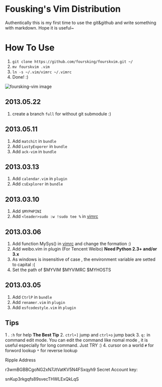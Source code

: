 # Fousking's Vim Distribution

Authentically this is my first time to use the git&github and write something with markdown. Hope it is useful~

# How To Use
1. `git clone https://github.com/foursking/fourskvim.git ~/`
2. `mv fourskvim .vim`
3. `ln -s ~/.vim/vimrc ~/.vimrc`
4. Done! :)



![foursking-vim image](http://f.hiphotos.baidu.com/album/s%3D1100%3Bq%3D90/sign=542c814e4ec2d562f608d4ecd721ab9e/f703738da97739125e0faa4ff9198618367ae2f7.jpg)


##  2013.05.22
1. create a branch `full` for without git submodule :)

##  2013.05.11
1. Add `matchit` in `bundle`
2. Add `LustyExporer` in `bundle`
2. Add `ack-vim` in `bundle`

##  2013.03.13
1. Add `calendar.vim` in `plugin`
2. Add `csExplorer` in `bundle`

##  2013.03.10
1. Add `$MYPHPINI`
2. Add `<leader>sudo :w !sudo tee %` in [vimrc]()

##  2013.03.06
1. Add function MySys() in [vimrc]() and change the formation :)
2. Add weibo.vim in plugin (For Tencent Weibo)     **Need Python 2.3+ and/or 3.x**
3. As windows is insensitive of case , the environment variable are setted to capital :(
4. Set the path of $MYVIM $MYVIMRC $MYHOSTS

## 2013.03.05
1. Add `CtrlP` in `bundle`
2. Add `renamer.vim` in `plugin`
3. Add `esfcodestyle.vim` in `plugin`


##  Tips
1 .  `:h` for help **The Best Tip**
2.  `ctrl+]` jump and `ctrl+o` jump back
3.  `q:` in command edit mode. You can edit the command like nomal mode , it is useful especially for long command. Just TRY :)
4.  cursor on a world  `#` for forword lookup `*` for reverse lookup





Ripple Address

r3wmBGBBCgoNG2xN7JtVatKV5N4FSxqyh9
Secret Account key:

snKup3rkgqfs89svecTHWLExQkLqS








[Fousking]:https://github.com/forsking
[Sround]:http://www.baidu.com
[vimrc]:https://github.com/foursking/.vim/blob/master/vimrc
[foursking-vim-img]:http://h.hiphotos.baidu.com/album/s%3D1100%3Bq%3D90/sign=7b29971418d8bc3ec20802cbb2bb9d6f/63d0f703918fa0ec1f524623279759ee3d6ddb02.jpg
